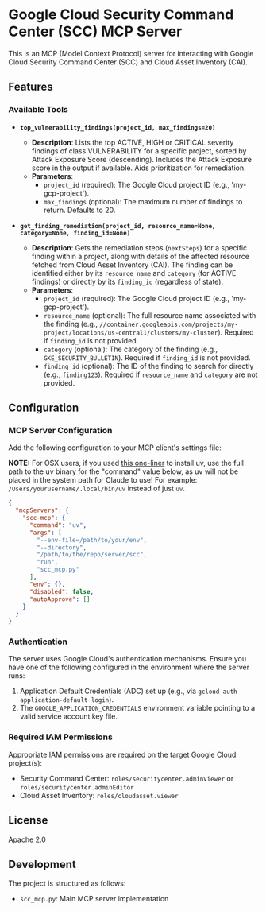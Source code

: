 # Google Cloud Security Command Center (SCC) MCP Server

This is an MCP (Model Context Protocol) server for interacting with Google Cloud Security Command Center (SCC) and Cloud Asset Inventory (CAI).

## Features

### Available Tools

- **`top_vulnerability_findings(project_id, max_findings=20)`**
    - **Description**: Lists the top ACTIVE, HIGH or CRITICAL severity findings of class VULNERABILITY for a specific project, sorted by Attack Exposure Score (descending). Includes the Attack Exposure score in the output if available. Aids prioritization for remediation.
    - **Parameters**:
        - `project_id` (required): The Google Cloud project ID (e.g., 'my-gcp-project').
        - `max_findings` (optional): The maximum number of findings to return. Defaults to 20.

- **`get_finding_remediation(project_id, resource_name=None, category=None, finding_id=None)`**
    - **Description**: Gets the remediation steps (`nextSteps`) for a specific finding within a project, along with details of the affected resource fetched from Cloud Asset Inventory (CAI). The finding can be identified either by its `resource_name` and `category` (for ACTIVE findings) or directly by its `finding_id` (regardless of state).
    - **Parameters**:
        - `project_id` (required): The Google Cloud project ID (e.g., 'my-gcp-project').
        - `resource_name` (optional): The full resource name associated with the finding (e.g., `//container.googleapis.com/projects/my-project/locations/us-central1/clusters/my-cluster`). Required if `finding_id` is not provided.
        - `category` (optional): The category of the finding (e.g., `GKE_SECURITY_BULLETIN`). Required if `finding_id` is not provided.
        - `finding_id` (optional): The ID of the finding to search for directly (e.g., `finding123`). Required if `resource_name` and `category` are not provided.

## Configuration

### MCP Server Configuration

Add the following configuration to your MCP client's settings file:

**NOTE:** For OSX users, if you used [this one-liner](https://docs.astral.sh/uv/getting-started/installation/#standalone-installer) to install uv, use the full path to the uv binary for the "command" value below, as uv will not be placed in the system path for Claude to use! For example: `/Users/yourusername/.local/bin/uv` instead of just `uv`.

```json
{
  "mcpServers": {
    "scc-mcp": {
      "command": "uv",
      "args": [
        "--env-file=/path/to/your/env",
        "--directory",
        "/path/to/the/repo/server/scc",
        "run",
        "scc_mcp.py"
      ],
      "env": {},
      "disabled": false,
      "autoApprove": []
    }
  }
}
```

### Authentication

The server uses Google Cloud's authentication mechanisms. Ensure you have one of the following configured in the environment where the server runs:

1. Application Default Credentials (ADC) set up (e.g., via `gcloud auth application-default login`).
2. The `GOOGLE_APPLICATION_CREDENTIALS` environment variable pointing to a valid service account key file.

### Required IAM Permissions

Appropriate IAM permissions are required on the target Google Cloud project(s):
- Security Command Center: `roles/securitycenter.adminViewer` or `roles/securitycenter.adminEditor`
- Cloud Asset Inventory: `roles/cloudasset.viewer`

## License

Apache 2.0

## Development

The project is structured as follows:
- `scc_mcp.py`: Main MCP server implementation